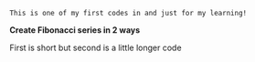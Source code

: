 `This is one of my first codes in and just for my learning!`  

**Create Fibonacci series in 2 ways**  

First is short but second is a little longer code
